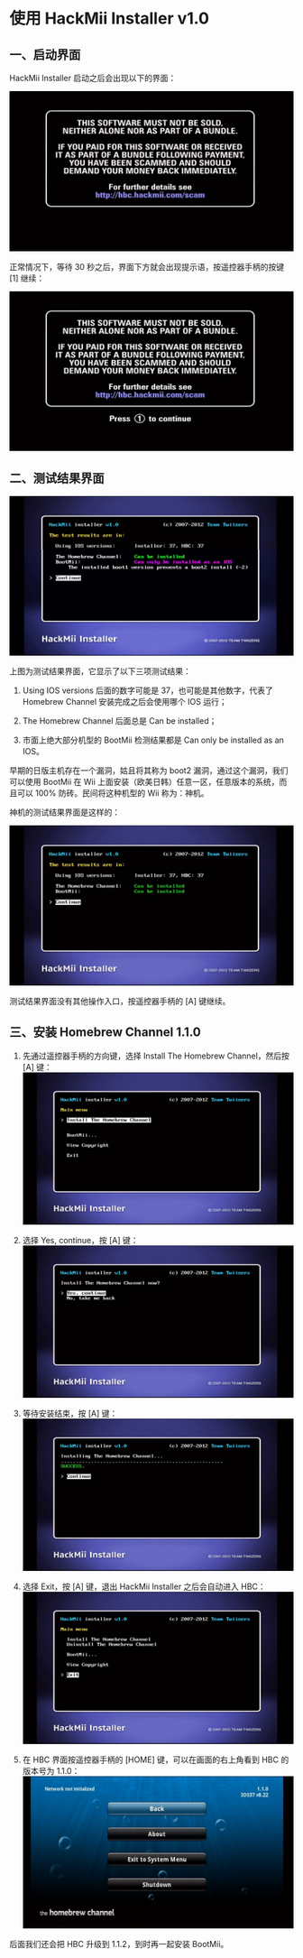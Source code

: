 # 使用 HackMii Installer v1.0


## 一、启动界面

HackMii Installer 启动之后会出现以下的界面：

![](./hmiv1.0-startup.png)

正常情况下，等待 30 秒之后，界面下方就会出现提示语，按遥控器手柄的按键 [1] 继续：

![](./hmiv1.0-press-1-to-continue.png)


## 二、测试结果界面

![](./hmiv1.0-bootmii-as-ios-only.png)

上图为测试结果界面，它显示了以下三项测试结果：

1. Using IOS versions 后面的数字可能是 37，也可能是其他数字，代表了 Homebrew Channel 安装完成之后会使用哪个 IOS 运行；

2. The Homebrew Channel 后面总是 Can be installed；

3. 市面上绝大部分机型的 BootMii 检测结果都是 Can only be installed as an IOS。

早期的日版主机存在一个漏洞，姑且将其称为 boot2 漏洞，通过这个漏洞，我们可以使用 BootMii 在 Wii 上面安装（欧美日韩）任意一区，任意版本的系统，而且可以 100% 防砖。民间将这种机型的 Wii 称为：神机。

神机的测试结果界面是这样的：

![](./hmiv1.0-bootmii-as-boot2.png)

测试结果界面没有其他操作入口，按遥控器手柄的 [A] 键继续。


## 三、安装 Homebrew Channel 1.1.0

1. 先通过遥控器手柄的方向键，选择 Install The Homebrew Channel，然后按 [A] 键：
  ![](./hmiv1.0-install-hbc.png)

2. 选择 Yes, continue，按 [A] 键：
  ![](./hmiv1.0-yes-continue.png)

3. 等待安装结束，按 [A] 键：
  ![](./hmiv1.0-install-hbc-success.png)

4. 选择 Exit，按 [A] 键，退出 HackMii Installer 之后会自动进入 HBC：
  ![](./hmiv1.0-exit.png)

5. 在 HBC 界面按遥控器手柄的 [HOME] 键，可以在画面的右上角看到 HBC 的版本号为 1.1.0：
  ![](./hmiv1.0-hbc-1.1.0.png)


后面我们还会把 HBC 升级到 1.1.2，到时再一起安装 BootMii。
